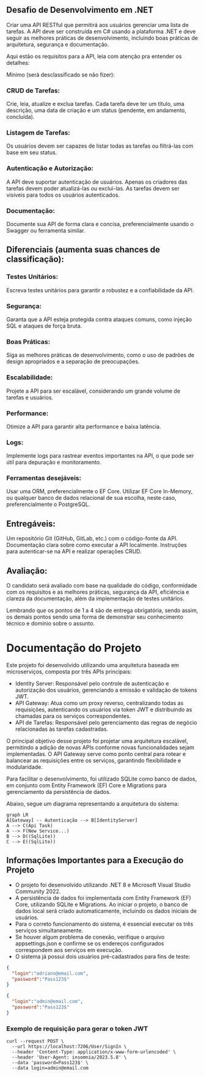 ## Desafio de Desenvolvimento em .NET 
Criar uma API RESTful que permitirá aos usuários gerenciar uma lista de tarefas. A API deve ser construída em C# usando a plataforma .NET e deve seguir as melhores práticas de desenvolvimento, incluindo boas práticas de arquitetura, segurança e documentação. 

Aqui estão os requisitos para a API, leia com atenção pra entender os detalhes: 

Mínimo (será desclassificado se não fizer):

### CRUD de Tarefas: 

Crie, leia, atualize e exclua tarefas. 
Cada tarefa deve ter um título, uma descrição, uma data de criação e um status (pendente, em andamento, concluída). 


### Listagem de Tarefas: 

Os usuários devem ser capazes de listar todas as tarefas ou filtrá-las com base em seu status. 


### Autenticação e Autorização: 

A API deve suportar autenticação de usuários. 
Apenas os criadores das tarefas devem poder atualizá-las ou excluí-las. 
As tarefas devem ser visíveis para todos os usuários autenticados. 


### Documentação: 

Documente sua API de forma clara e concisa, preferencialmente usando o Swagger ou ferramenta similar. 


## **Diferenciais (aumenta suas chances de classificação):** 


### Testes Unitários: 

Escreva testes unitários para garantir a robustez e a confiabilidade da API. 


### Segurança: 

Garanta que a API esteja protegida contra ataques comuns, como injeção SQL e ataques de força bruta. 


### Boas Práticas: 

Siga as melhores práticas de desenvolvimento, como o uso de padrões de design apropriados e a separação de preocupações. 


### Escalabilidade: 

 Projete a API para ser escalável, considerando um grande volume de tarefas e usuários. 


### Performance: 

Otimize a API para garantir alta performance e baixa latência.
 

### Logs: 

Implemente logs para rastrear eventos importantes na API, o que pode ser útil para depuração e monitoramento. 
 

### Ferramentas desejáveis: 

Usar uma ORM, preferencialmente o EF Core. 
Utilizar EF Core In-Memory, ou qualquer banco de dados relacional de sua escolha, neste caso, preferencialmente o PostgreSQL. 
 

## Entregáveis: 

Um repositório Git (GitHub, GitLab, etc.) com o código-fonte da API. 
Documentação clara sobre como executar a API localmente. 
Instruções para autenticar-se na API e realizar operações CRUD.  


## Avaliação: 

O candidato será avaliado com base na qualidade do código, conformidade com os requisitos e as melhores práticas, segurança da API, eficiência e clareza da documentação, além da implementação de testes unitários. 

Lembrando que os pontos de 1 a 4 são de entrega obrigatória, sendo assim, os demais pontos sendo uma forma de demonstrar seu conhecimento técnico e domínio sobre o assunto. 

# Documentação do Projeto
Este projeto foi desenvolvido utilizando uma arquitetura baseada em microserviços, composta por três APIs principais:

- Identity Server: Responsável pelo controle de autenticação e autorização dos usuários, gerenciando a emissão e validação de tokens JWT.
- API Gateway: Atua como um proxy reverso, centralizando todas as requisições, autenticando os usuários via token JWT e distribuindo as chamadas para os serviços correspondentes.
- API de Tarefas: Responsável pelo gerenciamento das regras de negócio relacionadas às tarefas cadastradas.
  
O principal objetivo desse projeto foi projetar uma arquitetura escalável, permitindo a adição de novas APIs conforme novas funcionalidades sejam implementadas. O API Gateway serve como ponto central para rotear e balancear as requisições entre os serviços, garantindo flexibilidade e modularidade.

Para facilitar o desenvolvimento, foi utilizado SQLite como banco de dados, em conjunto com Entity Framework (EF) Core e Migrations para gerenciamento da persistência de dados.

Abaixo, segue um diagrama representando a arquitetura do sistema:

```mermaid
graph LR
A[Gateway] -- Autenticação --> B[IdentityServer]
A --> C(Api Task)
A --> F(New Service...)
B --> D((SqlLite))
C --> E((SqlLite))
```
## Informações Importantes para a Execução do Projeto
- O projeto foi desenvolvido utilizando .NET 8 e Microsoft Visual Studio Community 2022.
- A persistência de dados foi implementada com Entity Framework (EF) Core, utilizando SQLite e Migrations. Ao iniciar o projeto, o banco de dados local será criado automaticamente, incluindo os dados iniciais de usuários.
- Para o correto funcionamento do sistema, é essencial executar os três serviços simultaneamente.
- Se houver algum problema de conexão, verifique o arquivo appsettings.json e confirme se os endereços configurados correspondem aos serviços em execução.
- O sistema já possui dois usuários pré-cadastrados para fins de teste:
```json
{
  "login":"adriano@email.com",
  "password":"Pass123$"
}
```
```json
{
  "login":"admin@email.com",
  "password":"Pass123$"
}
```
### Exemplo de requisição para gerar o token JWT
```shell
curl --request POST \
  --url https://localhost:7206/User/SignIn \
  --header 'Content-Type: application/x-www-form-urlencoded' \
  --header 'User-Agent: insomnia/2023.5.8' \
  --data 'password=Pass123$' \
  --data login=admin@email.com
```
